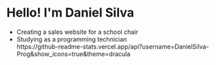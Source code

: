 # Hello! I'm Daniel Silva
- Creating a sales website for a school chair
- Studying as a programming technician
  <div>https://github-readme-stats.vercel.app/api?username=DanielSilva-Prog&show_icons=true&theme=dracula </div>
